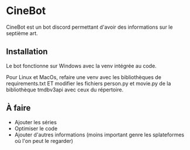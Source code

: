 # CineBot
CineBot est un bot discord permettant d'avoir des informations sur le septième art.

## Installation
Le bot fonctionne sur Windows avec la venv intégrée au code. 

Pour Linux et MacOs, refaire une venv avec les bibliothèques de requirements.txt ET modifier les fichiers person.py et movie.py de la bibliothèque tmdbv3api avec ceux du répertoire.

## À faire
 - Ajouter les séries
 - Optimiser le code
 - Ajouter d'autres informations (moins important genre les splateformes où l'on peut le regarder)